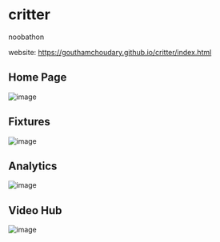# critter
 noobathon

website:  https://gouthamchoudary.github.io/critter/index.html

## Home Page
![image](https://github.com/user-attachments/assets/e4dd777a-ccbd-43e4-ab22-a52512952a87)

## Fixtures
![image](https://github.com/user-attachments/assets/576b06ea-4c89-4e4b-9293-8219fcef7229)

## Analytics
![image](https://github.com/user-attachments/assets/e61e94d5-88cc-417e-b1fd-9a11e0fede4d)

## Video Hub
![image](https://github.com/user-attachments/assets/e5b64208-8585-44aa-b0b4-bd1292f6e5fe)
